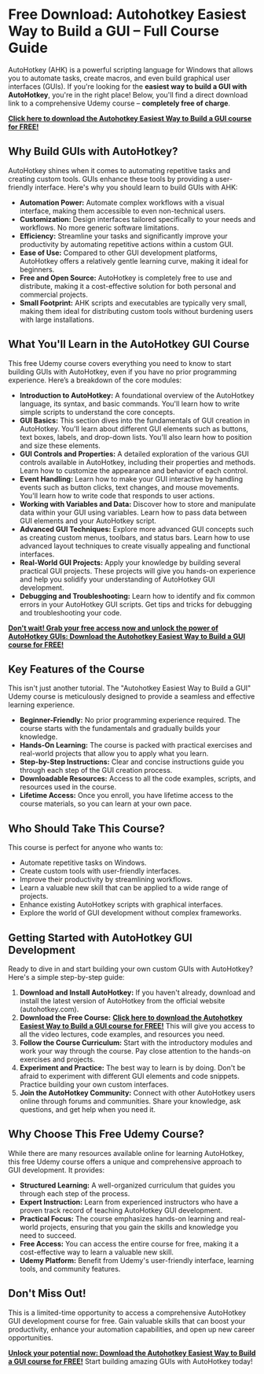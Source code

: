 # Free Download: Autohotkey Easiest Way to Build a GUI – Full Course Guide

AutoHotkey (AHK) is a powerful scripting language for Windows that allows you to automate tasks, create macros, and even build graphical user interfaces (GUIs). If you're looking for the **easiest way to build a GUI with AutoHotkey**, you're in the right place! Below, you'll find a direct download link to a comprehensive Udemy course – **completely free of charge**.

[**Click here to download the Autohotkey Easiest Way to Build a GUI course for FREE!**](https://udemywork.com/autohotkey-easiest-way-to-build-a-gui)

## Why Build GUIs with AutoHotkey?

AutoHotkey shines when it comes to automating repetitive tasks and creating custom tools. GUIs enhance these tools by providing a user-friendly interface. Here's why you should learn to build GUIs with AHK:

*   **Automation Power:** Automate complex workflows with a visual interface, making them accessible to even non-technical users.
*   **Customization:** Design interfaces tailored specifically to your needs and workflows. No more generic software limitations.
*   **Efficiency:** Streamline your tasks and significantly improve your productivity by automating repetitive actions within a custom GUI.
*   **Ease of Use:** Compared to other GUI development platforms, AutoHotkey offers a relatively gentle learning curve, making it ideal for beginners.
*   **Free and Open Source:** AutoHotkey is completely free to use and distribute, making it a cost-effective solution for both personal and commercial projects.
*   **Small Footprint:** AHK scripts and executables are typically very small, making them ideal for distributing custom tools without burdening users with large installations.

## What You'll Learn in the AutoHotkey GUI Course

This free Udemy course covers everything you need to know to start building GUIs with AutoHotkey, even if you have no prior programming experience. Here’s a breakdown of the core modules:

*   **Introduction to AutoHotkey:** A foundational overview of the AutoHotkey language, its syntax, and basic commands. You'll learn how to write simple scripts to understand the core concepts.
*   **GUI Basics:** This section dives into the fundamentals of GUI creation in AutoHotkey. You'll learn about different GUI elements such as buttons, text boxes, labels, and drop-down lists. You'll also learn how to position and size these elements.
*   **GUI Controls and Properties:** A detailed exploration of the various GUI controls available in AutoHotkey, including their properties and methods. Learn how to customize the appearance and behavior of each control.
*   **Event Handling:** Learn how to make your GUI interactive by handling events such as button clicks, text changes, and mouse movements. You'll learn how to write code that responds to user actions.
*   **Working with Variables and Data:** Discover how to store and manipulate data within your GUI using variables. Learn how to pass data between GUI elements and your AutoHotkey script.
*   **Advanced GUI Techniques:** Explore more advanced GUI concepts such as creating custom menus, toolbars, and status bars. Learn how to use advanced layout techniques to create visually appealing and functional interfaces.
*   **Real-World GUI Projects:** Apply your knowledge by building several practical GUI projects. These projects will give you hands-on experience and help you solidify your understanding of AutoHotkey GUI development.
*   **Debugging and Troubleshooting:** Learn how to identify and fix common errors in your AutoHotkey GUI scripts. Get tips and tricks for debugging and troubleshooting your code.

[**Don't wait! Grab your free access now and unlock the power of AutoHotkey GUIs: Download the Autohotkey Easiest Way to Build a GUI course for FREE!**](https://udemywork.com/autohotkey-easiest-way-to-build-a-gui)

## Key Features of the Course

This isn't just another tutorial. The "Autohotkey Easiest Way to Build a GUI" Udemy course is meticulously designed to provide a seamless and effective learning experience.

*   **Beginner-Friendly:** No prior programming experience required. The course starts with the fundamentals and gradually builds your knowledge.
*   **Hands-On Learning:** The course is packed with practical exercises and real-world projects that allow you to apply what you learn.
*   **Step-by-Step Instructions:** Clear and concise instructions guide you through each step of the GUI creation process.
*   **Downloadable Resources:** Access to all the code examples, scripts, and resources used in the course.
*   **Lifetime Access:** Once you enroll, you have lifetime access to the course materials, so you can learn at your own pace.

## Who Should Take This Course?

This course is perfect for anyone who wants to:

*   Automate repetitive tasks on Windows.
*   Create custom tools with user-friendly interfaces.
*   Improve their productivity by streamlining workflows.
*   Learn a valuable new skill that can be applied to a wide range of projects.
*   Enhance existing AutoHotkey scripts with graphical interfaces.
*   Explore the world of GUI development without complex frameworks.

## Getting Started with AutoHotkey GUI Development

Ready to dive in and start building your own custom GUIs with AutoHotkey? Here's a simple step-by-step guide:

1.  **Download and Install AutoHotkey:** If you haven't already, download and install the latest version of AutoHotkey from the official website (autohotkey.com).
2.  **Download the Free Course:** [**Click here to download the Autohotkey Easiest Way to Build a GUI course for FREE!**](https://udemywork.com/autohotkey-easiest-way-to-build-a-gui) This will give you access to all the video lectures, code examples, and resources you need.
3.  **Follow the Course Curriculum:** Start with the introductory modules and work your way through the course. Pay close attention to the hands-on exercises and projects.
4.  **Experiment and Practice:** The best way to learn is by doing. Don't be afraid to experiment with different GUI elements and code snippets. Practice building your own custom interfaces.
5.  **Join the AutoHotkey Community:** Connect with other AutoHotkey users online through forums and communities. Share your knowledge, ask questions, and get help when you need it.

## Why Choose This Free Udemy Course?

While there are many resources available online for learning AutoHotkey, this free Udemy course offers a unique and comprehensive approach to GUI development. It provides:

*   **Structured Learning:** A well-organized curriculum that guides you through each step of the process.
*   **Expert Instruction:** Learn from experienced instructors who have a proven track record of teaching AutoHotkey GUI development.
*   **Practical Focus:** The course emphasizes hands-on learning and real-world projects, ensuring that you gain the skills and knowledge you need to succeed.
*   **Free Access:** You can access the entire course for free, making it a cost-effective way to learn a valuable new skill.
*   **Udemy Platform:** Benefit from Udemy's user-friendly interface, learning tools, and community features.

## Don't Miss Out!

This is a limited-time opportunity to access a comprehensive AutoHotkey GUI development course for free. Gain valuable skills that can boost your productivity, enhance your automation capabilities, and open up new career opportunities.

**[Unlock your potential now: Download the Autohotkey Easiest Way to Build a GUI course for FREE!](https://udemywork.com/autohotkey-easiest-way-to-build-a-gui)** Start building amazing GUIs with AutoHotkey today!
